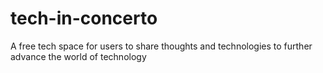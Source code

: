 # tech-in-concerto
A free tech space for users to share thoughts and technologies to further advance the world of technology 
